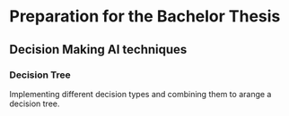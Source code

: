 # Preparation for the Bachelor Thesis
## Decision Making AI techniques
### Decision Tree
Implementing different decision types and combining them to arange a decision 
tree.
